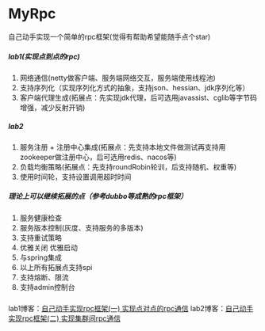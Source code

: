 # MyRpc
自己动手实现一个简单的rpc框架(觉得有帮助希望能随手点个star)

##### lab1(实现点到点的rpc)
1. 网络通信(netty做客户端、服务端网络交互，服务端使用线程池)
2. 支持序列化（实现序列化方式的抽象，支持json、hessian、jdk序列化等）
3. 客户端代理生成(拓展点：先实现jdk代理，后可选用javassist、cglib等字节码增强，减少反射开销)

##### lab2
1. 服务注册 + 注册中心集成(拓展点：先支持本地文件做测试再支持用zookeeper做注册中心，后可选用redis、nacos等)
2. 负载均衡策略(拓展点：先支持roundRobin轮训，后支持随机、权重等)
3. 使用时间轮，支持设置调用超时时间

##### 理论上可以继续拓展的点（参考dubbo等成熟的rpc框架）
1. 服务健康检查
2. 服务版本控制(灰度、支持服务的多版本)
3. 支持重试策略
4. 优雅关闭 优雅启动
5. 与spring集成
6. 以上所有拓展点支持spi
7. 支持熔断、限流
8. 支持admin控制台

#####
lab1博客：[自己动手实现rpc框架(一) 实现点对点的rpc通信](https://www.cnblogs.com/xiaoxiongcanguan/p/17506728.html)
lab2博客：[自己动手实现rpc框架(二) 实现集群间rpc通信](https://www.cnblogs.com/xiaoxiongcanguan/p/17533373.html)